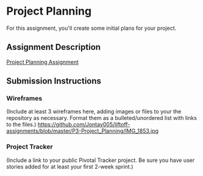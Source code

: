# Project Planning
For this assignment, you'll create some initial plans for your project.

## Assignment Description
[Project Planning Assignment](https://education.launchcode.org/liftoff/assignments/planning/)

## Submission Instructions

### Wireframes

(Include at least 3 wireframes here, adding images or files to your the repository as necessary. Format them as a bulleted/unordered list with links to the files.)
https://github.com/Jontay005/liftoff-assignments/blob/master/P3-Project_Planning/IMG_1853.jpg

### Project Tracker

(Include a link to your public Pivotal Tracker project. Be sure you have user stories added for at least your first 2-week sprint.)
